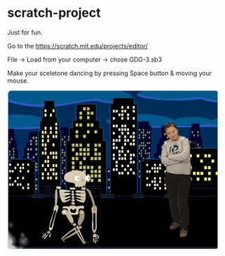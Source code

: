 # scratch-project

Just for fun.

Go to the https://scratch.mit.edu/projects/editor/

File -> Load from your computer -> chose GDG-3.sb3

Make your sceletone dancing by pressing Space button & moving your mouse.

![Alt text](Screenshot.png?raw=true "sceletone")
